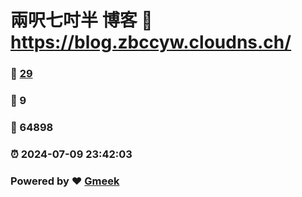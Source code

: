 # 兩呎七吋半 博客 :link: https://blog.zbccyw.cloudns.ch/ 
### :page_facing_up: [29](https://blog.zbccyw.cloudns.ch//tag.html) 
### :speech_balloon: 9 
### :hibiscus: 64898 
### :alarm_clock: 2024-07-09 23:42:03 
### Powered by :heart: [Gmeek](https://github.com/Meekdai/Gmeek)
